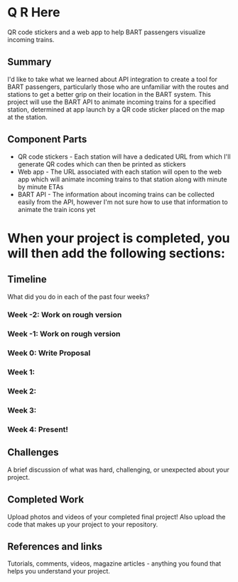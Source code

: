 # Q R Here
QR code stickers and a web app to help BART passengers visualize incoming trains.

## Summary
I'd like to take what we learned about API integration to create a tool for BART passengers, particularly those who are unfamiliar with the routes and stations to get a better grip on their location in the BART system. This project will use the BART API to animate incoming trains for a specified station, determined at app launch by a QR code sticker placed on the map at the station.

## Component Parts
- QR code stickers - Each station will have a dedicated URL from which I'll generate QR codes which can then be printed as stickers
- Web app - The URL associated with each station will open to the web app which will animate incoming trains to that station along with minute by minute ETAs
- BART API - The information about incoming trains can be collected easily from the API, however I'm not sure how to use that information to animate the train icons yet

# When your project is completed, you will then add the following sections:
## Timeline
What did you do in each of the past four weeks?

### Week -2: Work on rough version
### Week -1: Work on rough version
### Week 0: Write Proposal
### Week 1:
### Week 2:
### Week 3:
### Week 4: Present!

## Challenges
A brief discussion of what was hard, challenging, or unexpected about your project.

## Completed Work
Upload photos and videos of your completed final project!
Also upload the code that makes up your project to your repository.

## References and links
Tutorials, comments, videos, magazine articles - anything you found that helps you understand your project.
